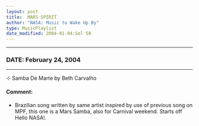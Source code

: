 ```yaml
---
layout: post
title:  MARS SPIRIT
author: "NASA: Music to Wake Up By"
type: MusicPlaylist
date_modified: 2004-01-04:Sol 50
---
```


----
### DATE: February 24, 2004
----
⊹ Samba De Marte by Beth Carvalho

#### Comment:
* Brazilian song written by same artist inspired by use of previous song on MPF, this one is a Mars Samba, also for Carnival weekend. Starts off Hello NASA!.
